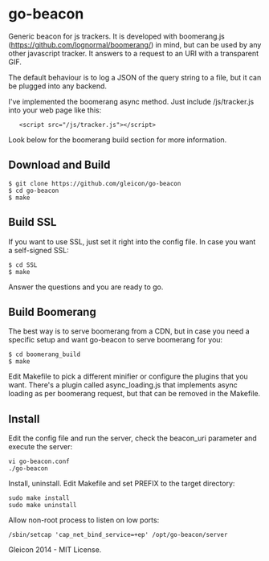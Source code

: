 # go-beacon

Generic beacon for js trackers. It is developed with boomerang.js (https://github.com/lognormal/boomerang/) in mind, 
but can be used by any other javascript tracker. It answers to a request to an URI with a transparent GIF.

The default behaviour is to log a JSON of the query string to a file, but it can be plugged into any backend.

I've implemented the boomerang async method. Just include /js/tracker.js into your web page like this:

       <script src="/js/tracker.js"></script>

Look below for the boomerang build section for more information.

## Download and Build

    $ git clone https://github.com/gleicon/go-beacon
    $ cd go-beacon
    $ make

## Build SSL

If you want to use SSL, just set it right into the config file. In case you want a self-signed SSL:
    
    $ cd SSL
    $ make

Answer the questions and you are ready to go.

## Build Boomerang

The best way is to serve boomerang from a CDN, but in case you need a specific setup and want go-beacon to serve boomerang for you:

    $ cd boomerang_build
    $ make

Edit Makefile to pick a different minifier or configure the plugins that you want. 
There's a plugin called async_loading.js that implements async loading as per boomerang request, but that can be removed in the Makefile.

## Install

Edit the config file and run the server, check the beacon_uri parameter and execute the server:

	vi go-beacon.conf
	./go-beacon

Install, uninstall. Edit Makefile and set PREFIX to the target directory:

	sudo make install
	sudo make uninstall

Allow non-root process to listen on low ports:

	/sbin/setcap 'cap_net_bind_service=+ep' /opt/go-beacon/server


Gleicon 2014 - MIT License.
